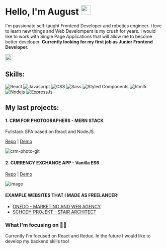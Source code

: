 # Hello, I'm August <img src="https://media.giphy.com/media/hvRJCLFzcasrR4ia7z/giphy.gif" width="30px"> 

I'm passionate self-taught Frontend Developer and robotics engineer. I love to learn new things and Web Develompent is my crush for years. I would like to work with Single Page Applications that will allow me to become better developer. 
**Currently looking for my first job as Junior Frontend Developer.**

<p>
  <a href="https://www.linkedin.com/in/august-biadala/">
    <img alt="August Biadala Linkedin Link" width="22px" src="https://raw.githubusercontent.com/peterthehan/peterthehan/master/assets/linkedin.svg" />
  </a> 
</p>

## Skills:

<p>
  <img alt="React" src="https://img.shields.io/badge/-React-45b8d8?style=flat-square&logo=react&logoColor=white" />
  <img alt="Javascript" src="https://img.shields.io/badge/JavaScript-yellow?style=flat-square&logo=javascript&logoColor=white" />
  <img alt="CSS" src="https://img.shields.io/badge/CSS-blue?logo=css3&style=flat-square" />
  <img alt="Sass" src="https://img.shields.io/badge/-Sass-CC6699?style=flat-square&logo=sass&logoColor=white" />
  <img alt="Styled Components" src="https://img.shields.io/badge/-Styled_Components-db7092?style=flat-square&logo=styled-components&logoColor=white" />
  <img alt="html5" src="https://img.shields.io/badge/-HTML5-E34F26?style=flat-square&logo=html5&logoColor=white" />
  <img alt="Nodejs" src="https://img.shields.io/badge/-Nodejs-43853d?style=flat-square&logo=Node.js&logoColor=white" />
  <img alt="ExpressJs" src="https://img.shields.io/badge/Express-gray?style=flat-square" />
</p>

## My last projects:

#### 1. CRM FOR PHOTOGRAPHERS - MERN STACK ####

<p>Fullstack SPA based on React and NodeJS.</p>

[Repo](https://github.com/rfracer/crm-photo-mern) | [Demo](https://mern-crm-photo.herokuapp.com/)

![crm-photo-git](https://user-images.githubusercontent.com/22677833/164318581-6a6af53d-51da-4566-80db-fbcb71a32639.png)

#### 2. CURRENCY EXCHANGE APP - Vanilla ES6 ####
[Repo](https://github.com/rfracer/currency-exchange-app) | [Demo](https://rfracer.github.io/currency-exchange-app/)

![image](https://user-images.githubusercontent.com/22677833/159164437-0bf2077f-7349-4c72-be55-c952a09f10fc.png)

#### EXAMPLE WEBSITES THAT I MADE AS FREELANCER: ####

* [ONEDO - MARKETING AND WEB AGENCY](https://www.onedo.pl/)
* [SCHODY-PROJEKT - STAIR ARCHITECT](https://schody-projekt.pl/)

### What I'm focusing on 👨‍💻

Currently I'm focused on React and Redux. In the future I would like to develop my backend skills too!
